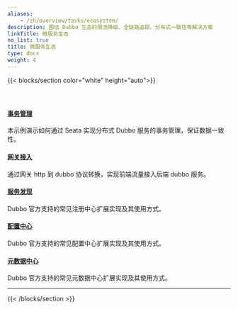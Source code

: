 ```yaml
---
aliases:
    - /zh/overview/tasks/ecosystem/
description: 围绕 Dubbo 生态的限流降级、全链路追踪、分布式一致性等解决方案
linkTitle: 微服务生态
no_list: true
title: 微服务生态
type: docs
weight: 4
---
```


{{< blocks/section color="white" height="auto">}}
<div class="td-content list-page">
    <div class="lead"></div><header class="article-meta">
    </header><div class="row">
    <div class="col-sm col-md-6 mb-4">
        <div class="h-100 card shadow" href="#">
            <div class="card-body">
                <h4 class="card-title">
                     <a href='{{< relref "./transaction/" >}}'>事务管理</a>
                </h4>
                <p>本示例演示如何通过 Seata 实现分布式 Dubbo 服务的事务管理，保证数据一致性。</p>
            </div>
        </div>
    </div>
    <div class="col-sm col-md-6 mb-4">
         <div class="h-100 card shadow">
             <div class="card-body">
                 <h4 class="card-title">
                    <a href='{{< relref "./gateway/" >}}'>网关接入</a>
                 </h4>
                 <p>通过网关 http 到 dubbo 协议转换，实现前端流量接入后端 dubbo 服务。</p>
             </div>
         </div>
     </div>
    <div class="col-sm col-md-6 mb-4">
         <div class="h-100 card shadow">
             <div class="card-body">
                 <h4 class="card-title">
                 <a target="_blank" href='{{< relref "../../mannual/java-sdk/reference-manual/registry/" >}}'>服务发现</a>
                 </h4>
                 <p>Dubbo 官方支持的常见注册中心扩展实现及其使用方式。</p>
             </div>
         </div>
     </div>
    <div class="col-sm col-md-6 mb-4">
         <div class="h-100 card shadow">
             <div class="card-body">
                 <h4 class="card-title">
                 <a target="_blank" href='{{< relref "../../mannual/java-sdk/reference-manual/config-center/" >}}'>配置中心</a>
                 </h4>
                 <p>Dubbo 官方支持的常见配置中心扩展实现及其使用方式。</p>
             </div>
         </div>
     </div>
    <div class="col-sm col-md-6 mb-4">
         <div class="h-100 card shadow">
             <div class="card-body">
                 <h4 class="card-title">
                 <a target="_blank" href='{{< relref "../../mannual/java-sdk/reference-manual/metadata-center/" >}}'>元数据中心</a>
                 </h4>
                 <p>Dubbo 官方支持的常见元数据中心扩展实现及其使用方式。</p>
             </div>
         </div>
     </div>
</div>
<hr>
</div>

{{< /blocks/section >}}
